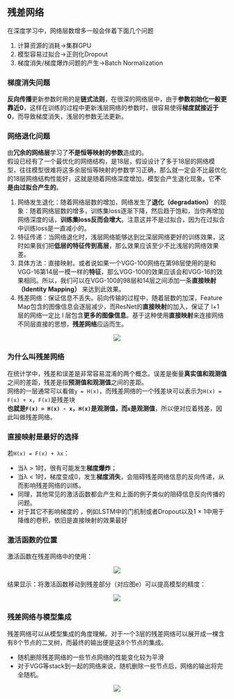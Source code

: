 ## 残差网络
在深度学习中，网络层数增多一般会伴着下面几个问题
1. 计算资源的消耗->集群GPU
2. 模型容易过拟合->正则化Dropout
3. 梯度消失/梯度爆炸问题的产生->Batch Normalization

### 梯度消失问题
**反向传播**更新参数时用的是**链式法则**，在很深的网络层中，由于**参数初始化一般更靠近0**，这样在训练的过程中更新浅层网络的参数时，很容易使得**梯度就接近于0**，而导致梯度消失，浅层的参数无法更新。

### 网络退化问题
由**冗余的网络层**学习了**不是恒等映射的参数**造成的。  
假设已经有了一个最优化的网络结构，是18层，假设设计了多于18层的网络模型，往往模型很难将这多余层恒等映射的参数学习正确，那么就一定会不比最优化的18层网络结构性能好，这就是随着网络深度增加，模型会产生退化现象。它**不是由过拟合产生的**。

1. 网络发生退化：随着网络层数的增加，网络发生了**退化（degradation）** 的现象：随着网络层数的增多，训练集loss逐渐下降，然后趋于饱和，当你再增加网络深度的话，**训练集loss反而会增大**。注意这并不是过拟合，因为在过拟合中训练loss是一直减小的。
2. 特征传递：当网络退化时，浅层网络能够达到比深层网络更好的训练效果，这时如果我们把**低层的特征传到高层**，那么效果应该至少不比浅层的网络效果差。
3. 具体方法：直接映射。或者说如果一个VGG-100网络在第98层使用的是和VGG-16第14层一模一样的**特征**，那么VGG-100的效果应该会和VGG-16的效果相同。所以，我们可以在VGG-100的98层和14层之间添加一条**直接映射（Identity Mapping）** 来达到此效果。
4. 残差网络：保证信息不丢失。前向传输的过程中，随着层数的加深，Feature Map包含的图像信息会逐层减少，而ResNet的**直接映射**的加入，保证了 l+1 层的网络一定比 l 层包含**更多的图像信息**。基于这种使用**直接映射**来连接网络不同层直接的思想，**残差网络**应运而生。

<div align=center>
<img src="https://github.com/SZUZOUXu/Deep-Learning/blob/main/image/残差网络.jpg"/>
</div>

### 为什么叫残差网络
在统计学中，残差和误差是非常容易混淆的两个概念。误差是衡量**真实值和观测值**之间的差距，残差是指**预测值和观测值**之间的差距。  
网络的一层通常可以看做`y = H(x)`，而残差网络的一个残差块可以表示为`H(x) = F(x) + x`，`F(x)`是残差块  
**也就是`F(x) = H(x) - x`，`H(x)`是观测值，而`x`是观测值**，所以便对应着残差，因此叫做残差网络。

### 直接映射是最好的选择
若`H(x) = F(x) + λx`：
- 当λ > 1时，很有可能发生**梯度爆炸**；
- 当λ < 1时，梯度变成0，发生**梯度消失**，会阻碍残差网络信息的反向传递，从而影响残差网络的训练。
- 同理，其他常见的激活函数都会产生和上面的例子类似的阻碍信息反向传播的问题。
- 对于其它不影响梯度的 ，例如LSTM中的门机制或者Dropout以及1 × 1中用于降维的卷积，依旧是直接映射的效果最好

### 激活函数的位置
激活函数在残差网络中的使用：

<div align=center>
<img src="https://github.com/SZUZOUXu/Deep-Learning/blob/main/image/激活函数在残差网络中的使用.jpg"/>
</div>

结果显示：将激活函数移动到残差部分（对应图e）可以提高模型的精度：

<div align=center>
<img src="https://github.com/SZUZOUXu/Deep-Learning/blob/main/image/基于激活函数位置的变异模型在Cifar10上的实验结果.jpg"/>
</div>

### 残差网络与模型集成
残差网络可以从模型集成的角度理解。对于一个3层的残差网络可以展开成一棵含有8个节点的二叉树，而最终的输出便是这8个节点的集成。
- 随机删除残差网络的一些节点网络的性能变化较为平滑
- 对于VGG等stack到一起的网络来说，随机删除一些节点后，网络的输出将完全随机。

<div align=center>
<img src="https://github.com/SZUZOUXu/Deep-Learning/blob/main/image/残差网络展开成二叉树.jpg"/>
</div>

